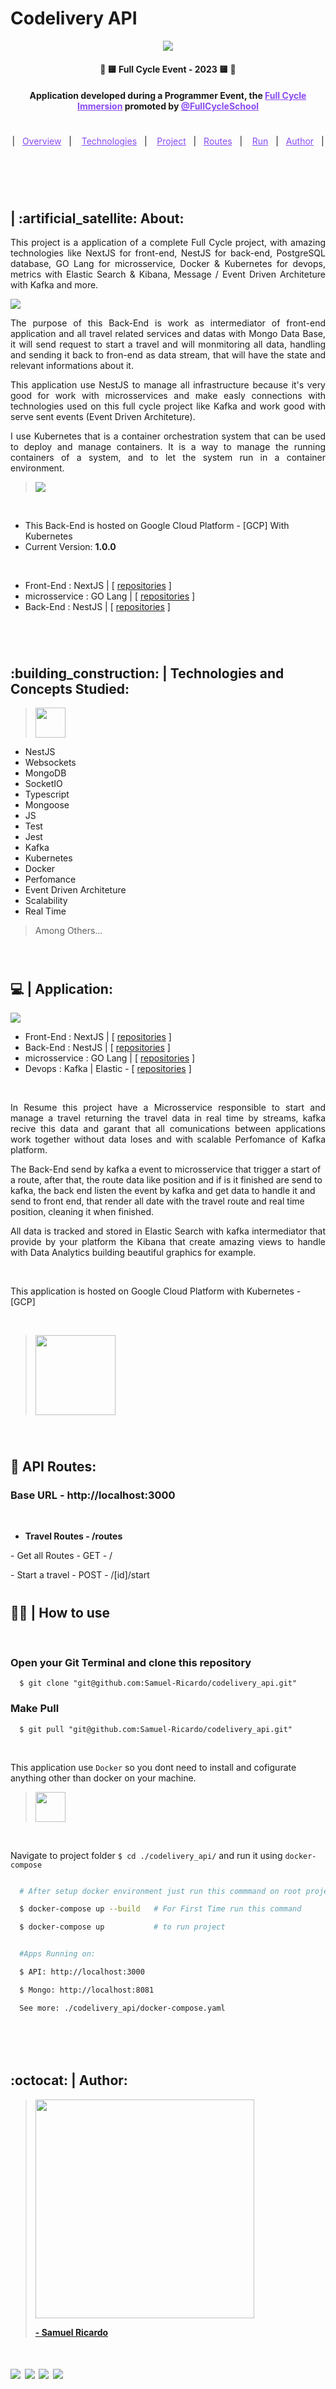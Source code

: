 # Codelivery API

<p align="center"> 
  <a href="https://fullcycle.com.br/" target="_blank">
    <img width="auto" src="https://cdn.webo.digital/uploads/2022/09/Nestjs_hero1.png"/>
  </a> 
</p>

<h4 align="center" > 🚀 🟨 Full Cycle Event - 2023 🟨 🚀 </h4>

<h4 align="center">
  Application developed during a Programmer Event, the <a style="color: #8a4af3;" href="https://github.com/search?q=imers%C3%A3o%20full%20cycle&type=repositories" target="_blank">Full Cycle Immersion</a> promoted by <a style="color: #8a4af3;" href="https://fullcycle.com.br/" target="_blank">@FullCycleSchool</a>
</h4>

#

<p align="center">
  |&nbsp;&nbsp;
  <a style="color: #8a4af3;" href="#project">Overview</a>&nbsp;&nbsp;&nbsp;|&nbsp;&nbsp;&nbsp;
  <a style="color: #8a4af3;" href="#techs">Technologies</a>&nbsp;&nbsp;&nbsp;|&nbsp;&nbsp;&nbsp;
  <a style="color: #8a4af3;" href="#app">Project</a>&nbsp;&nbsp;&nbsp;|&nbsp;&nbsp;
  <a style="color: #8a4af3;" href="#routes">Routes</a>&nbsp;&nbsp;&nbsp;|&nbsp;&nbsp;&nbsp;
  <a style="color: #8a4af3;" href="#run-project">Run</a>&nbsp;&nbsp;&nbsp;|&nbsp;&nbsp;
  <a style="color: #8a4af3;" href="#author">Author</a>&nbsp;&nbsp;&nbsp;|&nbsp;&nbsp;&nbsp;
</p>

#

<br>

<p id="project"/>

<h2>  | :artificial_satellite: About:  </h2>

<p align="justify">
  This project is a application of a complete Full Cycle project, with amazing technologies like NextJS for front-end, NestJS for back-end, PostgreSQL database, GO Lang for microsservice, Docker & Kubernetes for devops, metrics with Elastic Search & Kibana, Message / Event Driven Architeture with Kafka and more.
</p>

<img src="https://github.com/Samuel-Ricardo/travel_simulator/raw/main/readme_files/techs.png"/> 

<p align="justify">
    The purpose of this Back-End is work as intermediator of front-end application and all travel related services and datas with Mongo Data Base, it will send request to start a travel and will monmitoring all data, handling and sending it back to fron-end as data stream, that will have the state and relevant informations about it.
</p>

<p align="justify">
    This application use NestJS to manage all infrastructure because it's very good for work with microsservices and make easly connections with technologies used on this full cycle project like Kafka and work good with serve sent events (Event Driven Architeture).
</p>

<p align="justify">
    I use Kubernetes that is a container orchestration system that can be used to deploy and manage containers. It is a way to manage the running containers of a system, and to let the system run in a container environment.
</p>

> <a href="https://samuel-ricardo.github.io/"> <img src="https://github.com/Samuel-Ricardo/travel_simulator/raw/main/readme_files/app_preview.png"> </a>

  <br>
  
- This Back-End is hosted on Google Cloud Platform - [GCP] With Kubernetes 
- Current Version: <b> 1.0.0 </b>

<br/>

- Front-End     : NextJS   | [ [repositories](https://github.com/Samuel-Ricardo/codelivery-site)  ] 
- microsservice : GO Lang  | [ [repositories](https://github.com/Samuel-Ricardo/travel_simulator/tree/main)  ]
- Back-End      : NestJS   | [ [repositories](https://github.com/Samuel-Ricardo/codelivery_api)  ]

#

<br>

<h2 id="techs">
  :building_construction: | Technologies and Concepts Studied:
</h2>

> <a href='https://nestjs.com/'> <img width="48px" src="https://cdn.jsdelivr.net/gh/devicons/devicon/icons/nestjs/nestjs-plain-wordmark.svg" /> </a>

- NestJS
- Websockets
- MongoDB
- SocketIO
- Typescript
- Mongoose
- JS
- Test
- Jest  
- Kafka
- Kubernetes
- Docker
- Perfomance
- Event Driven Architeture
- Scalability
- Real Time

> Among Others...

<br>

#

<h2 id="app">
  💻 | Application:
</h2>

<img src="https://github.com/Samuel-Ricardo/travel_simulator/raw/main/readme_files/scheme.png" />

- Front-End     : NextJS   | [ [repositories](https://github.com/Samuel-Ricardo/codelivery-site)  ] 
- Back-End      : NestJS   | [ [repositories](https://github.com/Samuel-Ricardo/codelivery_api)  ]
- microsservice : GO Lang  | [ [repositories](https://github.com/Samuel-Ricardo/travel_simulator/tree/main)  ]
- Devops        : Kafka | Elastic  - [ [repositories](https://github.com/Samuel-Ricardo/travel_simulator/tree/main)  ]

<br>

<p align="justify">
  In Resume this project have a Microsservice responsible to start and manage a travel returning the travel data in real time by streams, kafka recive this data and garant that all comunications between applications work together without data loses and with scalable Perfomance of Kafka platform.
</p>

<p>
    The Back-End send by kafka a event to microsservice that trigger a start of a route, after that, the route data like position and if is it finished are send to kafka, the back end listen the event by kafka and get data to handle it and send to front end, that render all date with the travel route and real time position, cleaning it when finished.
</p>

<p align="justify">
    All data is tracked and stored in Elastic Search with kafka intermediator that provide by your platform the Kibana that create amazing views to handle with Data Analytics building beautiful graphics for example.
</p>

<br>

This application is hosted on Google Cloud Platform with Kubernetes - [GCP]

<br>

> <a href="https://cloud.google.com/?hl=pt-br"> <img width="128px" src="https://i.pcmag.com/imagery/reviews/02yVL9f8Jw1atwoG6sgFZDH-7..v1569482492.jpg"/> </a>

<br>

#
   <p id="routes"/>
   
##  :construction: API Routes:  

 <h3><b> Base URL - http://localhost:3000 </b></h3>

</br>
   
- <b> Travel Routes - /routes </b>
   
<p>   - Get all Routes - GET - / </p>
<p>   - Start a travel - POST - /[id]/start </p>
   
#

#

<h2 id="run-project"> 
   👨‍💻 | How to use
</h2>

<br>

### Open your Git Terminal and clone this repository

```git
  $ git clone "git@github.com:Samuel-Ricardo/codelivery_api.git"
```

### Make Pull

```git
  $ git pull "git@github.com:Samuel-Ricardo/codelivery_api.git"
```

<br>

This application use `Docker` so you dont need to install and cofigurate anything other than docker on your machine.

> <a target="_blank" href="https://www.docker.com/"> <img width="48px" src="https://cdn.jsdelivr.net/gh/devicons/devicon/icons/docker/docker-plain-wordmark.svg" /> </a>

<br>


Navigate to project folder ` $ cd ./codelivery_api/ ` and run it using ` docker-compose `


```bash

  # After setup docker environment just run this commmand on root project folder:

  $ docker-compose up --build   # For First Time run this command

  $ docker-compose up           # to run project


```

```bash

  #Apps Running on:

  $ API: http://localhost:3000

  $ Mongo: http://localhost:8081

  See more: ./codelivery_api/docker-compose.yaml

```

#

<br>

#

<h2 id="author">
  :octocat: | Author:  
</h2>

> <a target="_blank" href="https://www.linkedin.com/in/samuel-ricardo/"> <img width="350px" src="https://github.com/Samuel-Ricardo/bolao-da-copa/blob/main/readme_files/IMG_20220904_220148_188.jpg?raw=true"/> <br> <p> <b> - Samuel Ricardo</b> </p></a>

<h1>
  <a herf='https://github.com/Samuel-Ricardo'>
    <img src='https://img.shields.io/static/v1?label=&message=Samuel%20Ricardo&color=black&style=for-the-badge&logo=GITHUB'> 
  </a>
  
  <a herf='https://www.instagram.com/samuel_ricardo.ex/'>
    <img src='https://img.shields.io/static/v1?label=&message=Samuel.ex&color=black&style=for-the-badge&logo=instagram'> 
  </a>
  
  <a herf='https://twitter.com/SamuelR84144340'>
    <img src='https://img.shields.io/static/v1?label=&message=Samuel%20Ricardo&color=black&style=for-the-badge&logo=twitter'> 
  </a>
  
   <a herf='https://www.linkedin.com/in/samuel-ricardo/'>
    <img src='https://img.shields.io/static/v1?label=&message=Samuel%20Ricardo&color=black&style=for-the-badge&logo=LinkedIn'> 
  </a>
</h1>

